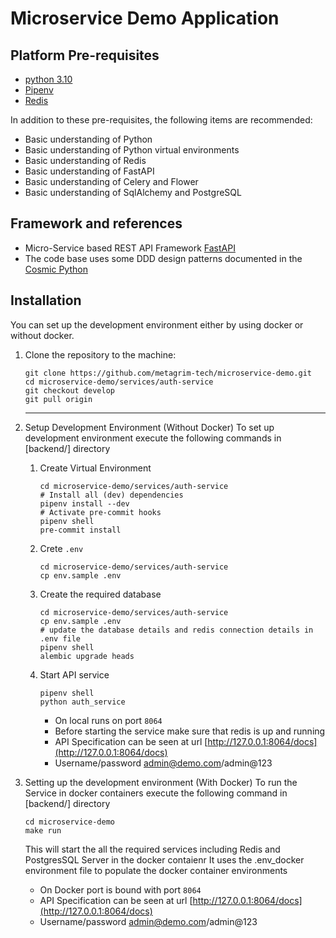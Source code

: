 # Microservice Demo Application

## Platform Pre-requisites

- [python 3.10](https://www.python.org/downloads/)
- [Pipenv](https://pipenv.pypa.io/en/latest/installation/)
- [Redis](https://redis.io/docs/getting-started/installation/)

In addition to these pre-requisites, the following items are recommended:

- Basic understanding of Python
- Basic understanding of Python virtual environments
- Basic understanding of Redis
- Basic understanding of FastAPI
- Basic understanding of Celery and Flower
- Basic understanding of SqlAlchemy and PostgreSQL

## Framework and references
- Micro-Service based REST API Framework [FastAPI](https://fastapi.tiangolo.com)
- The code base uses some DDD design patterns documented in the [Cosmic Python](https://www.cosmicpython.com/book/preface.html)

## Installation
   You can set up the development environment either by using docker or without docker.
1) Clone the repository to the machine:
   ```shell
   git clone https://github.com/metagrim-tech/microservice-demo.git
   cd microservice-demo/services/auth-service
   git checkout develop
   git pull origin
   ```
   ---

2) Setup Development Environment (Without Docker)
   To set up development environment execute the following commands in [backend/] directory
   1. Create Virtual Environment
      ```shell
      cd microservice-demo/services/auth-service
      # Install all (dev) dependencies
      pipenv install --dev
      # Activate pre-commit hooks
      pipenv shell
      pre-commit install
      ```
   2. Crete `.env`
      ```shell
      cd microservice-demo/services/auth-service
      cp env.sample .env
      ```
   3. Create the required database
      ```shell
      cd microservice-demo/services/auth-service
      cp env.sample .env
      # update the database details and redis connection details in .env file
      pipenv shell
      alembic upgrade heads
      ```
   4. Start API service
      ```shell
      pipenv shell
      python auth_service
      ```
      - On local runs on port `8064`
      - Before starting the service make sure that redis is up and running
      - API Specification can be seen at url [http://127.0.0.1:8064/docs](http://127.0.0.1:8064/docs)
      - Username/password admin@demo.com/admin@123

3) Setting up the development environment (With Docker)
   To run the Service in docker containers  execute the following command in [backend/] directory
   ```shell
   cd microservice-demo
   make run
   ```
   This will start the all the required services including Redis and PostgresSQL Server in the docker contaienr
It uses the .env_docker environment file to populate the docker container environments
   - On Docker port is bound with port `8064`
   - API Specification can be seen at url [http://127.0.0.1:8064/docs](http://127.0.0.1:8064/docs)
   - Username/password admin@demo.com/admin@123

